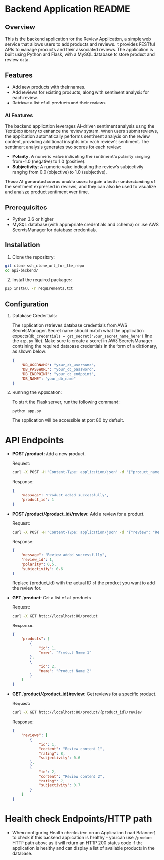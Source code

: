 
# Backend Application README

## Overview

This is the backend application for the Review Application, a simple web service that allows users to add products and reviews. It provides RESTful APIs to manage products and their associated reviews. The application is built using Python and Flask, with a MySQL database to store product and review data.

## Features

- Add new products with their names.
- Add reviews for existing products, along with sentiment analysis for each review.
- Retrieve a list of all products and their reviews.

### AI Features

The backend application leverages AI-driven sentiment analysis using the TextBlob library to enhance the review system. When users submit reviews, the application automatically performs sentiment analysis on the review content, providing additional insights into each review's sentiment. The sentiment analysis generates two scores for each review:

- **Polarity**: A numeric value indicating the sentiment's polarity ranging from -1.0 (negative) to 1.0 (positive).
- **Subjectivity**: A numeric value indicating the review's subjectivity ranging from 0.0 (objective) to 1.0 (subjective).

These AI-generated scores enable users to gain a better understanding of the sentiment expressed in reviews, and they can also be used to visualize and analyze product sentiment over time.


## Prerequisites

- Python 3.6 or higher
- MySQL database (with appropriate credentials and schema) or use AWS SecretsManager for database credentials.

## Installation

1. Clone the repository:

```sh
git clone ssh_clone_url_for_the_repo
cd api-backend/
```

2. Install the required packages:

```sh
pip install -r requirements.txt
```

## Configuration

1. Database Credentials:

   The application retrieves database credentials from AWS SecretsManager. Secret name should match what the application expects(`db_credentials = get_secret('your_secret_name_here')` line the `app.py` file). Make sure to create a secret in AWS SecretsManager containing the required database credentials in the form of a dictionary, as shown below:

   ```json
   {
       "DB_USERNAME": "your_db_username",
       "DB_PASSWORD": "your_db_password",
       "DB_ENDPOINT": "your_db_endpoint",
       "DB_NAME": "your_db_name"
   }

2. Running the Application:

    To start the Flask server, run the following command:

    ```sh
    python app.py
    ```

    The application will be accessible at port 80 by default.

# API Endpoints

- **POST /product:** Add a new product.

    Request:

    ```bash
    curl -X POST -H "Content-Type: application/json" -d '{"product_name": "Product Name"}' http://localhost:80/product
    ```
    Response:

    ```json
    {
        "message": "Product added successfully",
        "product_id": 1
    }
    ```

- **POST /product/{product_id}/review:** Add a review for a product.

    Request:

    ```bash
    curl -X POST -H "Content-Type: application/json" -d '{"review": "Review content"}' http://localhost:80/product/{product_id}/review
    ```
    Response:

    ```json
    {
        "message": "Review added successfully",
        "review_id": 1,
        "polarity": 0.5,
        "subjectivity": 0.6
    }
    ```

    Replace {product_id} with the actual ID of the product you want to add the review for.


- **GET /product:** Get a list of all products.

    Request:

    ```bash
    curl -X GET http://localhost:80/product
    ```
    Response:

    ```json
    {
        "products": [
            {
                "id": 1,
                "name": "Product Name 1"
            },
            {
                "id": 2,
                "name": "Product Name 2"
            }
        ]
    }
    ```

- **GET /product/{product_id}/review:** Get reviews for a specific product.

    Request:

    ```bash
    curl -X GET http://localhost:80/product/{product_id}/review
    ```
    Response:

    ```json
    {
        "reviews": [
            {
                "id": 1,
                "content": "Review content 1",
                "rating": 8,
                "subjectivity": 0.6
            },
            {
                "id": 2,
                "content": "Review content 2",
                "rating": 7,
                "subjectivity": 0.7
            }
        ]
    }
    ```

# Health check Endpoints/HTTP path

- When configuring Health checks (ex: on an Application Load Balancer) to check if this backend application is healthy - you can use `/product` HTTP path above as it will return an HTTP 200 status code if the application is healthy and can display a list of available products in the database.

